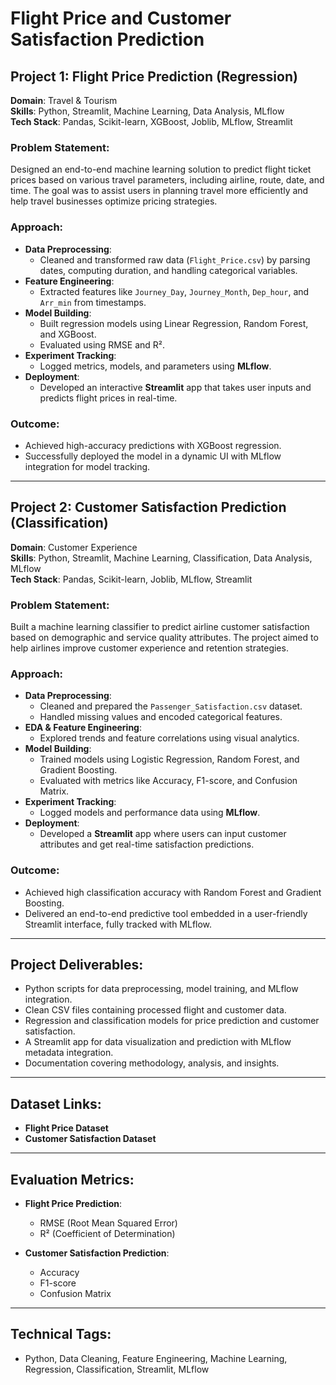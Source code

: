 # Flight Price and Customer Satisfaction Prediction

## Project 1: Flight Price Prediction (Regression)

**Domain**: Travel & Tourism  
**Skills**: Python, Streamlit, Machine Learning, Data Analysis, MLflow  
**Tech Stack**: Pandas, Scikit-learn, XGBoost, Joblib, MLflow, Streamlit  

### Problem Statement:
Designed an end-to-end machine learning solution to predict flight ticket prices based on various travel parameters, including airline, route, date, and time. The goal was to assist users in planning travel more efficiently and help travel businesses optimize pricing strategies.

### Approach:
- **Data Preprocessing**:
  - Cleaned and transformed raw data (`Flight_Price.csv`) by parsing dates, computing duration, and handling categorical variables.
- **Feature Engineering**:
  - Extracted features like `Journey_Day`, `Journey_Month`, `Dep_hour`, and `Arr_min` from timestamps.
- **Model Building**:
  - Built regression models using Linear Regression, Random Forest, and XGBoost.
  - Evaluated using RMSE and R².
- **Experiment Tracking**:
  - Logged metrics, models, and parameters using **MLflow**.
- **Deployment**:
  - Developed an interactive **Streamlit** app that takes user inputs and predicts flight prices in real-time.

### Outcome:
- Achieved high-accuracy predictions with XGBoost regression.
- Successfully deployed the model in a dynamic UI with MLflow integration for model tracking.

---

## Project 2: Customer Satisfaction Prediction (Classification)

**Domain**: Customer Experience  
**Skills**: Python, Streamlit, Machine Learning, Classification, Data Analysis, MLflow  
**Tech Stack**: Pandas, Scikit-learn, Joblib, MLflow, Streamlit  

### Problem Statement:
Built a machine learning classifier to predict airline customer satisfaction based on demographic and service quality attributes. The project aimed to help airlines improve customer experience and retention strategies.

### Approach:
- **Data Preprocessing**:
  - Cleaned and prepared the `Passenger_Satisfaction.csv` dataset.
  - Handled missing values and encoded categorical features.
- **EDA & Feature Engineering**:
  - Explored trends and feature correlations using visual analytics.
- **Model Building**:
  - Trained models using Logistic Regression, Random Forest, and Gradient Boosting.
  - Evaluated with metrics like Accuracy, F1-score, and Confusion Matrix.
- **Experiment Tracking**:
  - Logged models and performance data using **MLflow**.
- **Deployment**:
  - Developed a **Streamlit** app where users can input customer attributes and get real-time satisfaction predictions.

### Outcome:
- Achieved high classification accuracy with Random Forest and Gradient Boosting.
- Delivered an end-to-end predictive tool embedded in a user-friendly Streamlit interface, fully tracked with MLflow.

---

## Project Deliverables:
- Python scripts for data preprocessing, model training, and MLflow integration.
- Clean CSV files containing processed flight and customer data.
- Regression and classification models for price prediction and customer satisfaction.
- A Streamlit app for data visualization and prediction with MLflow metadata integration.
- Documentation covering methodology, analysis, and insights.

---

## Dataset Links:
- **Flight Price Dataset**
- **Customer Satisfaction Dataset**

---

## Evaluation Metrics:
- **Flight Price Prediction**:
  - RMSE (Root Mean Squared Error)
  - R² (Coefficient of Determination)
  
- **Customer Satisfaction Prediction**:
  - Accuracy
  - F1-score
  - Confusion Matrix

---

## Technical Tags:
- Python, Data Cleaning, Feature Engineering, Machine Learning, Regression, Classification, Streamlit, MLflow

